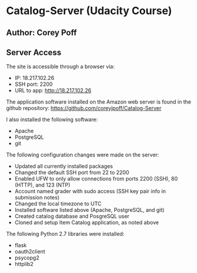 # Catalog-Server (Udacity Course)

## Author: Corey Poff

## Server Access

The site is accessible through a browser via:
 - IP: 18.217.102.26
 - SSH port: 2200
 - URL to app: http://18.217.102.26

The application software installed on the Amazon web server is found in the github repository: https://github.com/coreyjpoff/Catalog-Server

I also installed the following software:
 - Apache
 - PostgreSQL
 - git

The following configuration changes were made on the server:
 - Updated all currently installed packages
 - Changed the default SSH port from 22 to 2200
 - Enabled UFW to only allow connections from ports 2200 (SSH), 80 (HTTP), and 123 (NTP)
 - Account named grader with sudo access (SSH key pair info in submission notes)
 - Changed the local timezone to UTC
 - Installed software listed above (Apache, PostgreSQL, and git)
 - Created catalog database and PosgreSQL user
 - Cloned and setup Item Catalog application, as noted above

The following Python 2.7 libraries were installed:
 - flask
 - oauth2client
 - psycopg2
 - httplib2
